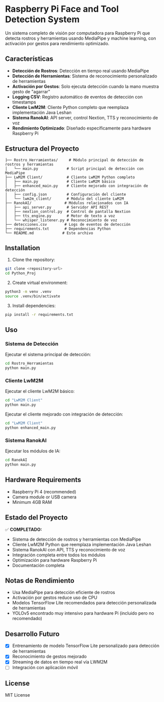 # Raspberry Pi Face and Tool Detection System

Un sistema completo de visión por computadora para Raspberry Pi que detecta rostros y herramientas usando MediaPipe y machine learning, con activación por gestos para rendimiento optimizado.

## Características

- **Detección de Rostros**: Detección en tiempo real usando MediaPipe
- **Detección de Herramientas**: Sistema de reconocimiento personalizado de herramientas
- **Activación por Gestos**: Solo ejecuta detección cuando la mano muestra gesto de "agarrar"
- **Logging CSV**: Registro automático de eventos de detección con timestamps
- **Cliente LwM2M**: Cliente Python completo que reemplaza implementación Java Leshan
- **Sistema RanokAI**: API server, control Nextion, TTS y reconocimiento de voz
- **Rendimiento Optimizado**: Diseñado específicamente para hardware Raspberry Pi

## Estructura del Proyecto

```
├── Rostro_Herramientas/     # Módulo principal de detección de rostros y herramientas
│   └── main.py             # Script principal de detección con MediaPipe
├── LwM2M Client/           # Cliente LwM2M Python completo
│   ├── main.py             # Cliente LwM2M básico
│   ├── enhanced_main.py    # Cliente mejorado con integración de detección
│   ├── config.json         # Configuración del cliente
│   └── lwm2m_client/       # Módulo del cliente LwM2M
├── RanokAI/               # Módulos relacionados con IA
│   ├── api_server.py       # Servidor API REST
│   ├── nextion_control.py  # Control de pantalla Nextion
│   ├── tts_engine.py       # Motor de texto a voz
│   └── whisper_listener.py # Reconocimiento de voz
├── detecciones.csv        # Logs de eventos de detección
├── requirements.txt       # Dependencias Python
└── README.md             # Este archivo
```

## Installation

1. Clone the repository:
```bash
git clone <repository-url>
cd Python_Proj
```

2. Create virtual environment:
```bash
python3 -m venv .venv
source .venv/bin/activate
```

3. Install dependencies:
```bash
pip install -r requirements.txt
```

## Uso

### Sistema de Detección
Ejecutar el sistema principal de detección:
```bash
cd Rostro_Herramientas
python main.py
```

### Cliente LwM2M
Ejecutar el cliente LwM2M básico:
```bash
cd "LwM2M Client"
python main.py
```

Ejecutar el cliente mejorado con integración de detección:
```bash
cd "LwM2M Client"
python enhanced_main.py
```

### Sistema RanokAI
Ejecutar los módulos de IA:
```bash
cd RanokAI
python main.py
```

## Hardware Requirements

- Raspberry Pi 4 (recommended)
- Camera module or USB camera
- Minimum 4GB RAM

## Estado del Proyecto

✅ **COMPLETADO:**
- Sistema de detección de rostros y herramientas con MediaPipe
- Cliente LwM2M Python que reemplaza implementación Java Leshan
- Sistema RanokAI con API, TTS y reconocimiento de voz
- Integración completa entre todos los módulos
- Optimización para hardware Raspberry Pi
- Documentación completa

## Notas de Rendimiento

- Usa MediaPipe para detección eficiente de rostros
- Activación por gestos reduce uso de CPU
- Modelos TensorFlow Lite recomendados para detección personalizada de herramientas
- YOLOv5 encontrado muy intensivo para hardware Pi (incluido pero no recomendado)

## Desarrollo Futuro

- [x] Entrenamiento de modelo TensorFlow Lite personalizado para detección de herramientas
- [x] Reconocimiento de gestos mejorado
- [x] Streaming de datos en tiempo real vía LWM2M
- [ ] Integración con aplicación móvil

## License

MIT License
